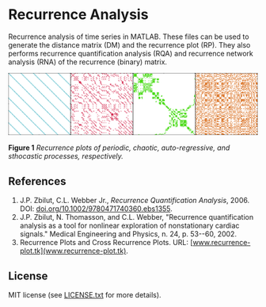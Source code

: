 # Recurrence Analysis

Recurrence analysis of time series in MATLAB. These files can be used to generate the distance matrix (DM) and the recurrence plot (RP). They also performs recurrence quantification analysis (RQA) and recurrence network analysis (RNA) of the recurrence (binary) matrix.

![Recurrence plots of periodic, chaotic, auto-regressive, and sthocastic processes, respectively.](imgs/img0.png)

**Figure 1** _Recurrence plots of periodic, chaotic, auto-regressive, and sthocastic processes, respectively._

## References

1. J.P. Zbilut, C.L. Webber Jr., _Recurrence Quantification Analysis_, 2006. DOI: [doi.org/10.1002/9780471740360.ebs1355](doi.org/10.1002/9780471740360.ebs1355).
2. J.P. Zbilut, N. Thomasson, and C.L. Webber, "Recurrence quantification analysis as a tool for nonlinear exploration of nonstationary cardiac signals." Medical Engineering and Physics, n. 24, p. 53--60, 2002.
3. Recurrence Plots and Cross Recurrence Plots. URL: [www.recurrence-plot.tk](www.recurrence-plot.tk).

## License

MIT license (see [LICENSE.txt](./LICENSE.txt) for more details).
